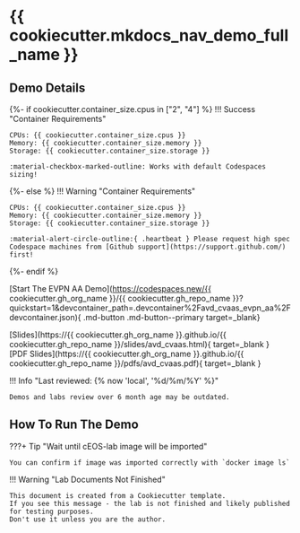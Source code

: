 # {{ cookiecutter.mkdocs_nav_demo_full_name }}

## Demo Details

{%- if cookiecutter.container_size.cpus in ["2", "4"] %}
!!! Success "Container Requirements"

    CPUs: {{ cookiecutter.container_size.cpus }}  
    Memory: {{ cookiecutter.container_size.memory }}  
    Storage: {{ cookiecutter.container_size.storage }}  

    :material-checkbox-marked-outline: Works with default Codespaces sizing!
{%- else %}
!!! Warning "Container Requirements"

    CPUs: {{ cookiecutter.container_size.cpus }}  
    Memory: {{ cookiecutter.container_size.memory }}  
    Storage: {{ cookiecutter.container_size.storage }}  

    :material-alert-circle-outline:{ .heartbeat } Please request high spec Codespace machines from [Github support](https://support.github.com/) first!
{%- endif %}

[Start The EVPN AA Demo](https://codespaces.new/{{ cookiecutter.gh_org_name }}/{{ cookiecutter.gh_repo_name }}?quickstart=1&devcontainer_path=.devcontainer%2Favd_cvaas_evpn_aa%2Fdevcontainer.json){ .md-button .md-button--primary target=_blank}

[Slides](https://{{ cookiecutter.gh_org_name }}.github.io/{{ cookiecutter.gh_repo_name }}/slides/avd_cvaas.html){ target=_blank }  
[PDF Slides](https://{{ cookiecutter.gh_org_name }}.github.io/{{ cookiecutter.gh_repo_name }}/pdfs/avd_cvaas.pdf){ target=_blank }  

!!! Info "Last reviewed: {% now 'local', '%d/%m/%Y' %}"

    Demos and labs review over 6 month age may be outdated.

## How To Run The Demo

???+ Tip "Wait until cEOS-lab image will be imported"

    You can confirm if image was imported correctly with `docker image ls`

!!! Warning "Lab Documents Not Finished"

    This document is created from a Cookiecutter template.
    If you see this message - the lab is not finished and likely published for testing purposes.
    Don't use it unless you are the author.
